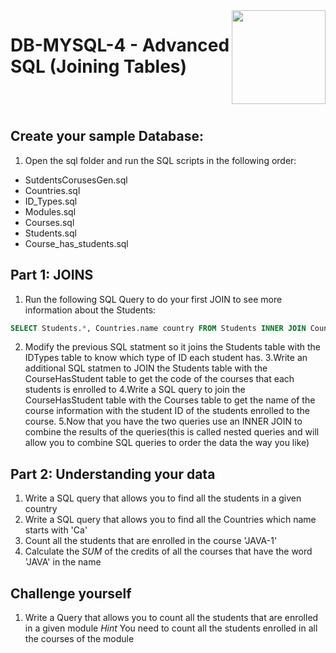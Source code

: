 
<img align="right" width="150" height="150" src="https://media-exp1.licdn.com/dms/image/C4E0BAQF7BYCCZt5epw/company-logo_200_200/0?e=2159024400&v=beta&t=qUAFP9bUgBEEXGVQYpUXW1J_OiP8e0r4rFBpqp8OrxA">

# DB-MYSQL-4 - Advanced SQL (Joining Tables)

 <br/>
 <br/>
 
 
 ## Create your sample Database: 
 1. Open the sql folder and run the SQL scripts in the following order:
 * SutdentsCorusesGen.sql
 * Countries.sql
 * ID_Types.sql
 * Modules.sql
 * Courses.sql
 * Students.sql
 * Course_has_students.sql

## Part 1: JOINS
1. Run the following SQL Query to do your first JOIN to see more information about the Students:
 ```sql
 SELECT Students.*, Countries.name country FROM Students INNER JOIN Countries ON Students.nationality = Countries.idCountries;
 
  ```
 2. Modify the previous SQL statment so it joins the Students table with the IDTypes table to know which type of ID each student has.
 3.Write an additional SQL statmen to JOIN the Students table with the CourseHasStudent table to get the code of the courses that each students is enrolled to
 4.Write a SQL query to join the CourseHasStudent table with the Courses table to get the name of the course information with the student ID of the students enrolled to the course.
 5.Now that you have the two queries use an INNER JOIN to combine the results of the queries(this is called nested queries and will allow you to combine SQL queries to order the data the way you like)
 
## Part 2: Understanding your data
 1. Write a SQL query that allows you to find all the students in a given country
 2. Write a SQL query that allows you to find all the Countries which name starts with 'Ca'
 3. Count all the students that are enrolled in the course 'JAVA-1'
 4. Calculate the *SUM* of the credits of all the courses that have the word 'JAVA' in the name 

## Challenge yourself
 1. Write a Query that allows you to count all the students that are enrolled in a given module
 *Hint* You need to count all the students enrolled in all the courses of the module
